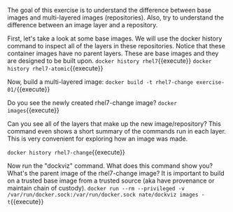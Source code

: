The goal of this exercise is to understand the difference between base images and multi-layered images (repositories). Also, try to understand the difference between an image layer and a repository.

First, let's take a look at some base images. We will use the docker history command to inspect all of the layers in these repositories. Notice that these container images have no parent layers. These are base images and they are designed to be built upon.
``docker history rhel7``{{execute}}
``docker history rhel7-atomic``{{execute}}

Now, build a multi-layered image:
``docker build -t rhel7-change exercise-01/``{{execute}}

Do you see the newly created rhel7-change image?
``docker images``{{execute}}

Can you see all of the layers that make up the new image/repository? This command even shows a short summary of the commands run in each layer. This is very convenient for exploring how an image was made.

``docker history rhel7-change``{{execute}}

Now run the "dockviz" command. What does this command show you? What's the parent image of the rhel7-change image? It is important to build on a trusted base image from a trusted source (aka have provenance or maintain chain of custody).
``docker run --rm --privileged -v /var/run/docker.sock:/var/run/docker.sock nate/dockviz images -t``{{execute}}

